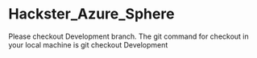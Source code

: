 # Hackster_Azure_Sphere
Please checkout Development branch. The git command for checkout in your local machine is
git checkout Development
